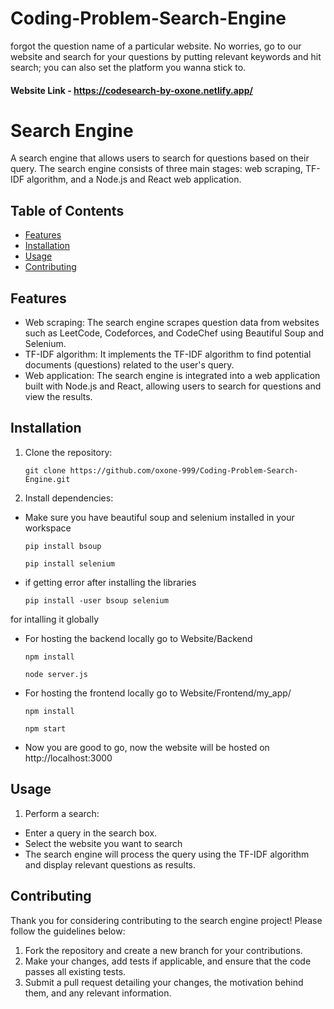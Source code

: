 # Coding-Problem-Search-Engine
forgot the question name of a particular website. No worries, go to our website and search for your questions by putting relevant keywords and hit search; you can also set the platform you wanna stick to.

#### Website Link - https://codesearch-by-oxone.netlify.app/

# Search Engine

A search engine that allows users to search for questions based on their query. The search engine consists of three main stages: web scraping, TF-IDF algorithm, and a Node.js and React web application.

## Table of Contents

- [Features](#features)
- [Installation](#installation)
- [Usage](#usage)
- [Contributing](#contributing)

## Features

- Web scraping: The search engine scrapes question data from websites such as LeetCode, Codeforces, and CodeChef using Beautiful Soup and Selenium.
- TF-IDF algorithm: It implements the TF-IDF algorithm to find potential documents (questions) related to the user's query.
- Web application: The search engine is integrated into a web application built with Node.js and React, allowing users to search for questions and view the results.

## Installation

1. Clone the repository:

   ```shell
   git clone https://github.com/oxone-999/Coding-Problem-Search-Engine.git

2. Install dependencies:

- Make sure you have beautiful soup and selenium installed in your workspace

  ```shell
  pip install bsoup
  ```
  ```shell
  pip install selenium

- if getting error after installing the libraries

  ```shell
  pip install -user bsoup selenium
  ```
for intalling it globally

- For hosting the backend locally go to Website/Backend

  ```shell
  npm install
  ```

  ```shell
  node server.js
  ```
- For hosting the frontend locally go to Website/Frontend/my_app/

  ```shell
  npm install
  ```
  ```shell
  npm start
  ```
- Now you are good to go, now the website will be hosted on http://localhost:3000

## Usage

1. Perform a search:

- Enter a query in the search box.
-  Select the website you want to search
- The search engine will process the query using the TF-IDF algorithm and display relevant questions as results.

## Contributing

Thank you for considering contributing to the search engine project! Please follow the guidelines below:

1. Fork the repository and create a new branch for your contributions.
2. Make your changes, add tests if applicable, and ensure that the code passes all existing tests.
3. Submit a pull request detailing your changes, the motivation behind them, and any relevant information.

